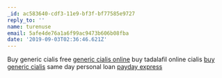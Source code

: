 ```yaml
---
_id: ac583640-cdf3-11e9-bf3f-bf77585e9727
reply_to: ''
name: turenuse
email: 5afe4de76a1a6f99ac9473b606b08fba
date: '2019-09-03T02:36:46.621Z'
---
```

Buy generic cialis free <a href="http://cialisgenbrx.com/#">generic cialis online</a> buy tadalafil online cialis <a href="https://cialisrxche.com/#">buy generic cialis</a> same day personal loan <a href="http://paydaystip.com/#">payday express</a>
